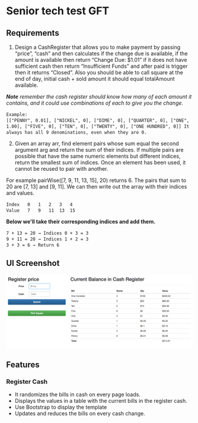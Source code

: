 # Senior tech test GFT

## Requirements

1. Design a CashRegister  that allows you to make payment by passing “price”, “cash” and then calculates if the change due is available, if the amount is available then return “Change Due: $1.01” if it does not have sufficient cash then return “Insufficient Funds” and after paid is trigger then it returns “Closed”. Also you should be able to call square at the end of day, initial cash + sold amount it should equal totalAmount available.

_**Note** remember the cash register should know how many of each amount it contains, and it could use combinations of each to give you the change._

```
Example:
[["PENNY", 0.01], ["NICKEL", 0], ["DIME", 0], ["QUARTER", 0], ["ONE", 1.00], ["FIVE", 0], ["TEN", 0], ["TWENTY", 0], ["ONE HUNDRED", 0]] It always has all 9 denominations, even when they are 0.
```

2. Given an array arr, find element pairs whose sum equal the second argument arg and return the sum of their indices.
If multiple pairs are possible that have the same numeric elements but different indices, return the smallest sum of indices. Once an element has been used, it cannot be reused to pair with another.

For example pairWise([7, 9, 11, 13, 15], 20) returns 6. The pairs that sum to 20 are [7, 13] and [9, 11]. We can then write out the array with their indices and values.
```
Index	0	1	2	3	4
Value	7	9	11	13	15
```
**Below we'll take their corresponding indices and add them.**
```
7 + 13 = 20 → Indices 0 + 3 = 3
9 + 11 = 20 → Indices 1 + 2 = 3
3 + 3 = 6 → Return 6
```

## UI Screenshot

![Screenshot](0.png)

## Features
### Register Cash
- It randomizes the bills in cash on every page loads.
- Displays the values in a table with the current bills in the register cash.
- Use Bootstrap to display the template
- Updates and reduces the bills on every cash change.






